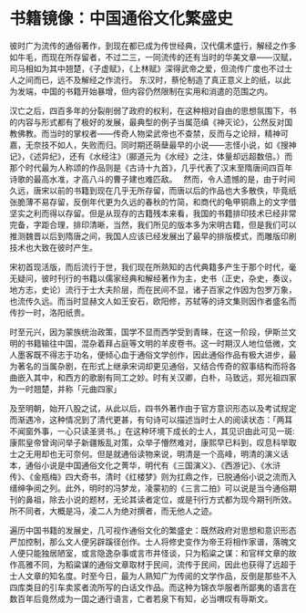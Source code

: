 # 书籍镜像：中国通俗文化繁盛史

彼时广为流传的通俗著作，到现在都已成为传世经典，汉代儒术盛行，解经之作多如牛毛，而现在所存留者，不过二三，一同流传的还有当时的华美文章——汉赋，司马相如为其中翘楚，《子虚赋》，《上林赋》深得武帝之爱，但流传广度也不过士人之间而已，远不及解经之作流行。
东汉时，蔡伦制造了真正意义上的纸，以此为发端，中国的书籍开始暴增，但内容仍然限制在实用和消遣的范围之内。

汉亡之后，四百多年的分裂削弱了政府的权利，在这种相对自由的思想氛围下，书的内容与形式都有了极好的发展，最典型的例子当属范缜《神灭论》，公然反对国教佛教。而当时的掌权者——传奇人物梁武帝也不查禁，反而与之论辩，精神可嘉，无奈技不如人，失败而归。同时期还萌蘖最早的小说——志怪小说，如《搜神记》，《述异纪》，还有《水经注》（郦道元为《水经》之注，体量却远超数倍。）而那个时代最为人称颂的作品则是《古诗十九首》，几乎代表了汉末至隋唐间四百年诗歌的最高水准，才高八斗的曹子建也难匹敌。
  然而，令人遗憾的是，由于时间久远，唐宋以前的书籍到现在几乎无所存留，而唐以后的作品也大多散佚，毕竟纸张脆薄不易存留，反倒年代更为久远的春秋的竹简，和商代的龟甲铜鼎上的文字借坚实之利而得以存留。但是从现存的古籍残本来看，我国的书籍排印技术已经非常完备，字距合理，排印清晰，当然，我们所见的版本多为宋明古籍，但是我们可以推测魏晋以后到隋唐之间，我国人应该已经发展出了最早的排版模式，而雕版印刷技术也大致在彼时产生。


宋初首现活版，而后流行于世，我们现在所熟知的古代典籍多产生于那个时代，毫无疑问，彼时刊行的书籍以儒家经典和解经著作为主，史书（正史，杂史，奏议，地方志，史论）流行于士大夫阶层，而在民间不显，诸子百家之作因为包罗万象，也流传久远。而当时显赫文人如王安石，欧阳修，苏轼等的诗文集则因作者盛名而传抄一时，洛阳纸贵。


时至元兴，因为蒙族统治政策，国学不显而西学受到青睐，在这一阶段，伊斯兰文明的书籍输往中国，混杂着拜占庭等文明的羊皮卷书。这一时期汉人地位低微，文人墨客既不得志于功名，便倾心血于通俗文学创作，因此通俗作品有极大进步，最为著名的当属杂剧，在形式上继承宋词却更见通俗，又结合传奇的叙事结构而将各曲嵌入其中，和西方的歌剧有同工之妙。时有关汉卿，白朴，马致远，郑光祖四家为一时翘楚，并称「元曲四家」

及至明朝，始开八股之试，从此以后，四书外著作由于官方意识形态以及考试规定而渐遇冷，这种情况到了清代更甚，有句诗可以描述当时士人的阅读状态：「两耳不闻窗外事，一心只读圣贤书。」在这种环境下成长的士人，其见识由此可见一斑:康熙皇帝曾询问举子新疆叛乱对策，众举子懵然难对，康熙早已料到，叹息科举取士之无用却也无可奈何。但是就通俗读物来说，明清是一个高峰，明清的演义话本，通俗小说是中国通俗文化之菁华，明代有《三国演义》、《西游记》、《水浒传》、《金瓶梅》四大奇书，清时《红楼梦》则为扛鼎之作，已脱通俗小说之流而入缙绅争阅之列。此外，明时的冯梦龙，凌蒙初的《三言二拍》可以说是当今通俗期刊的鼻祖，除去小说的题材，无论其读者定位，或是刊行方式都为现今期刊所效。所不同者，大概是冯，凌二人为绝对撰者，而无他人之迹。

遍历中国书籍的发展史，几可视作通俗文化的繁盛史：既然政府对思想和意识形态严加控制，那么文人便另辟蹊径创作。士人将修史变作为帝王将相作家谱，落魄文人便只能独居陋室，或言隐逸杂事或言市井怪谈，只为稻粱之谋：和官样文章的故作高雅不同，为稻粱谋的通俗文章取材于民间，流传于民间，因此也获得了远超于士人文章的知名度。时至今日，最为人熟知广为传阅的文学作品，反倒是那些不入四库类目的引车卖浆者流所写的白话文作品。而这种为锦衣华服者所鄙夷的语言在数百年后竟然成为一国之通行语言，亡者若泉下有知，必当喟叹有辱斯文。

